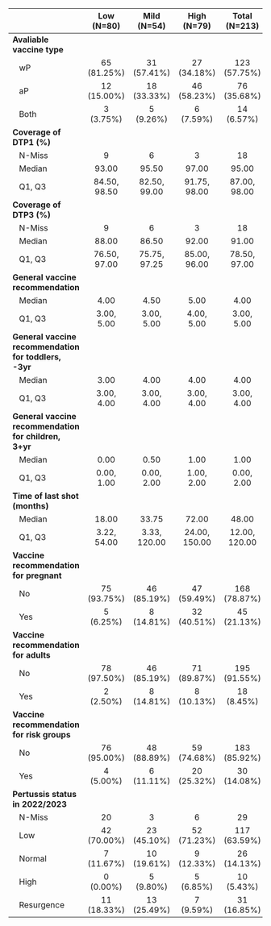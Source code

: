 



|                                                      |  Low (N=80)  | Mild (N=54)  |  High (N=79)  | Total (N=213) | p value|
|:-----------------------------------------------------|:------------:|:------------:|:-------------:|:-------------:|-------:|
|**Avaliable vaccine type**                            |              |              |               |               | < 0.001|
|&nbsp;&nbsp;&nbsp;wP                                  | 65 (81.25%)  | 31 (57.41%)  |  27 (34.18%)  | 123 (57.75%)  |        |
|&nbsp;&nbsp;&nbsp;aP                                  | 12 (15.00%)  | 18 (33.33%)  |  46 (58.23%)  |  76 (35.68%)  |        |
|&nbsp;&nbsp;&nbsp;Both                                |  3 (3.75%)   |  5 (9.26%)   |   6 (7.59%)   |  14 (6.57%)   |        |
|**Coverage of DTP1 (%)**                              |              |              |               |               |   0.067|
|&nbsp;&nbsp;&nbsp;N-Miss                              |      9       |      6       |       3       |      18       |        |
|&nbsp;&nbsp;&nbsp;Median                              |    93.00     |    95.50     |     97.00     |     95.00     |        |
|&nbsp;&nbsp;&nbsp;Q1, Q3                              | 84.50, 98.50 | 82.50, 99.00 | 91.75, 98.00  | 87.00, 98.00  |        |
|**Coverage of DTP3 (%)**                              |              |              |               |               |   0.047|
|&nbsp;&nbsp;&nbsp;N-Miss                              |      9       |      6       |       3       |      18       |        |
|&nbsp;&nbsp;&nbsp;Median                              |    88.00     |    86.50     |     92.00     |     91.00     |        |
|&nbsp;&nbsp;&nbsp;Q1, Q3                              | 76.50, 97.00 | 75.75, 97.25 | 85.00, 96.00  | 78.50, 97.00  |        |
|**General vaccine recommendation**                    |              |              |               |               | < 0.001|
|&nbsp;&nbsp;&nbsp;Median                              |     4.00     |     4.50     |     5.00      |     4.00      |        |
|&nbsp;&nbsp;&nbsp;Q1, Q3                              |  3.00, 5.00  |  3.00, 5.00  |  4.00, 5.00   |  3.00, 5.00   |        |
|**General vaccine recommendation for toddlers, -3yr** |              |              |               |               |   0.064|
|&nbsp;&nbsp;&nbsp;Median                              |     3.00     |     4.00     |     4.00      |     4.00      |        |
|&nbsp;&nbsp;&nbsp;Q1, Q3                              |  3.00, 4.00  |  3.00, 4.00  |  3.00, 4.00   |  3.00, 4.00   |        |
|**General vaccine recommendation for children, 3+yr** |              |              |               |               | < 0.001|
|&nbsp;&nbsp;&nbsp;Median                              |     0.00     |     0.50     |     1.00      |     1.00      |        |
|&nbsp;&nbsp;&nbsp;Q1, Q3                              |  0.00, 1.00  |  0.00, 2.00  |  1.00, 2.00   |  0.00, 2.00   |        |
|**Time of last shot (months)**                        |              |              |               |               | < 0.001|
|&nbsp;&nbsp;&nbsp;Median                              |    18.00     |    33.75     |     72.00     |     48.00     |        |
|&nbsp;&nbsp;&nbsp;Q1, Q3                              | 3.22, 54.00  | 3.33, 120.00 | 24.00, 150.00 | 12.00, 120.00 |        |
|**Vaccine recommendation for pregnant**               |              |              |               |               | < 0.001|
|&nbsp;&nbsp;&nbsp;No                                  | 75 (93.75%)  | 46 (85.19%)  |  47 (59.49%)  | 168 (78.87%)  |        |
|&nbsp;&nbsp;&nbsp;Yes                                 |  5 (6.25%)   |  8 (14.81%)  |  32 (40.51%)  |  45 (21.13%)  |        |
|**Vaccine recommendation for adults**                 |              |              |               |               |   0.034|
|&nbsp;&nbsp;&nbsp;No                                  | 78 (97.50%)  | 46 (85.19%)  |  71 (89.87%)  | 195 (91.55%)  |        |
|&nbsp;&nbsp;&nbsp;Yes                                 |  2 (2.50%)   |  8 (14.81%)  |  8 (10.13%)   |  18 (8.45%)   |        |
|**Vaccine recommendation for risk groups**            |              |              |               |               | < 0.001|
|&nbsp;&nbsp;&nbsp;No                                  | 76 (95.00%)  | 48 (88.89%)  |  59 (74.68%)  | 183 (85.92%)  |        |
|&nbsp;&nbsp;&nbsp;Yes                                 |  4 (5.00%)   |  6 (11.11%)  |  20 (25.32%)  |  30 (14.08%)  |        |
|**Pertussis status in 2022/2023**                     |              |              |               |               |   0.018|
|&nbsp;&nbsp;&nbsp;N-Miss                              |      20      |      3       |       6       |      29       |        |
|&nbsp;&nbsp;&nbsp;Low                                 | 42 (70.00%)  | 23 (45.10%)  |  52 (71.23%)  | 117 (63.59%)  |        |
|&nbsp;&nbsp;&nbsp;Normal                              |  7 (11.67%)  | 10 (19.61%)  |  9 (12.33%)   |  26 (14.13%)  |        |
|&nbsp;&nbsp;&nbsp;High                                |  0 (0.00%)   |  5 (9.80%)   |   5 (6.85%)   |  10 (5.43%)   |        |
|&nbsp;&nbsp;&nbsp;Resurgence                          | 11 (18.33%)  | 13 (25.49%)  |   7 (9.59%)   |  31 (16.85%)  |        |
